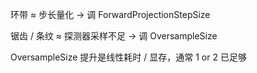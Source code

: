 环带 ≈ 步长量化 → 调 ForwardProjectionStepSize

锯齿 / 条纹 ≈ 探测器采样不足 → 调 OversampleSize

OversampleSize 提升是线性耗时 / 显存，通常 1 or 2 已足够